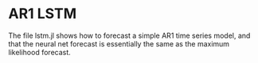 # AR1 LSTM
The file lstm.jl shows how to forecast a simple AR1 time series model, and that the
neural net forecast is essentially the same as the maximum likelihood forecast.
